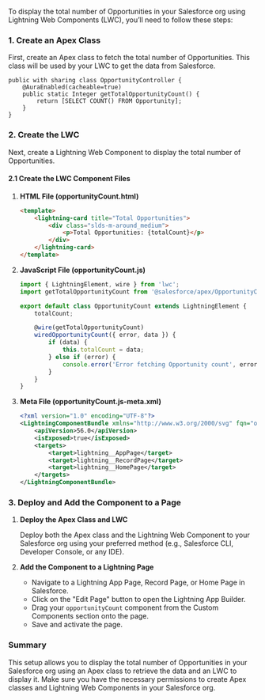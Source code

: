 To display the total number of Opportunities in your Salesforce org using Lightning Web Components (LWC), you’ll need to follow these steps:

### 1. **Create an Apex Class**

First, create an Apex class to fetch the total number of Opportunities. This class will be used by your LWC to get the data from Salesforce.

```apex
public with sharing class OpportunityController {
    @AuraEnabled(cacheable=true)
    public static Integer getTotalOpportunityCount() {
        return [SELECT COUNT() FROM Opportunity];
    }
}
```

### 2. **Create the LWC**

Next, create a Lightning Web Component to display the total number of Opportunities.

#### 2.1 **Create the LWC Component Files**

1. **HTML File (opportunityCount.html)**

    ```html
    <template>
        <lightning-card title="Total Opportunities">
            <div class="slds-m-around_medium">
                <p>Total Opportunities: {totalCount}</p>
            </div>
        </lightning-card>
    </template>
    ```

2. **JavaScript File (opportunityCount.js)**

    ```javascript
    import { LightningElement, wire } from 'lwc';
    import getTotalOpportunityCount from '@salesforce/apex/OpportunityController.getTotalOpportunityCount';

    export default class OpportunityCount extends LightningElement {
        totalCount;

        @wire(getTotalOpportunityCount)
        wiredOpportunityCount({ error, data }) {
            if (data) {
                this.totalCount = data;
            } else if (error) {
                console.error('Error fetching Opportunity count', error);
            }
        }
    }
    ```

3. **Meta File (opportunityCount.js-meta.xml)**

    ```xml
    <?xml version="1.0" encoding="UTF-8"?>
    <LightningComponentBundle xmlns="http://www.w3.org/2000/svg" fqn="opportunityCount">
        <apiVersion>56.0</apiVersion>
        <isExposed>true</isExposed>
        <targets>
            <target>lightning__AppPage</target>
            <target>lightning__RecordPage</target>
            <target>lightning__HomePage</target>
        </targets>
    </LightningComponentBundle>
    ```

### 3. **Deploy and Add the Component to a Page**

1. **Deploy the Apex Class and LWC**

   Deploy both the Apex class and the Lightning Web Component to your Salesforce org using your preferred method (e.g., Salesforce CLI, Developer Console, or any IDE).

2. **Add the Component to a Lightning Page**

   - Navigate to a Lightning App Page, Record Page, or Home Page in Salesforce.
   - Click on the "Edit Page" button to open the Lightning App Builder.
   - Drag your `opportunityCount` component from the Custom Components section onto the page.
   - Save and activate the page.

### Summary

This setup allows you to display the total number of Opportunities in your Salesforce org using an Apex class to retrieve the data and an LWC to display it. 
Make sure you have the necessary permissions to create Apex classes and Lightning Web Components in your Salesforce org.
